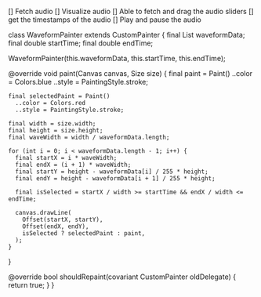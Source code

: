 [] Fetch audio
[] Visualize audio
[] Able to fetch and drag the audio sliders
[] get the timestamps of the audio
[] Play and pause the audio

class WaveformPainter extends CustomPainter {
final List<double> waveformData;
final double startTime;
final double endTime;

WaveformPainter(this.waveformData, this.startTime, this.endTime);

@override
void paint(Canvas canvas, Size size) {
final paint = Paint()
..color = Colors.blue
..style = PaintingStyle.stroke;

    final selectedPaint = Paint()
      ..color = Colors.red
      ..style = PaintingStyle.stroke;

    final width = size.width;
    final height = size.height;
    final waveWidth = width / waveformData.length;

    for (int i = 0; i < waveformData.length - 1; i++) {
      final startX = i * waveWidth;
      final endX = (i + 1) * waveWidth;
      final startY = height - waveformData[i] / 255 * height;
      final endY = height - waveformData[i + 1] / 255 * height;

      final isSelected = startX / width >= startTime && endX / width <= endTime;

      canvas.drawLine(
        Offset(startX, startY),
        Offset(endX, endY),
        isSelected ? selectedPaint : paint,
      );
    }

}

@override
bool shouldRepaint(covariant CustomPainter oldDelegate) {
return true;
}
}
